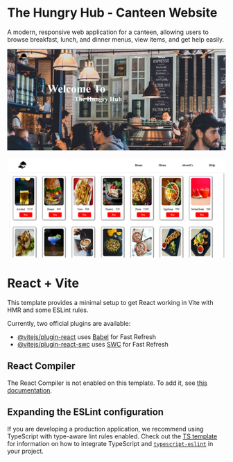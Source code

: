 # The Hungry Hub - Canteen Website

A modern, responsive web application for a canteen, allowing users to browse breakfast, lunch, and dinner menus, view items, and get help easily.

![Home](https://github.com/kartik9433/The-Hungry-Hub-Canteen-website-/blob/cee3949a0a21b812fc4e0640688d59317de5b071/Screenshot%202025-10-02%20164003.png)

![Menu](https://github.com/kartik9433/The-Hungry-Hub-Canteen-website-/blob/1998508c6c834e37f04f08db326ad15048b405ae/Screenshot%202025-10-02%20164135.png)

# React + Vite

This template provides a minimal setup to get React working in Vite with HMR and some ESLint rules.

Currently, two official plugins are available:

- [@vitejs/plugin-react](https://github.com/vitejs/vite-plugin-react/blob/main/packages/plugin-react) uses [Babel](https://babeljs.io/) for Fast Refresh
- [@vitejs/plugin-react-swc](https://github.com/vitejs/vite-plugin-react/blob/main/packages/plugin-react-swc) uses [SWC](https://swc.rs/) for Fast Refresh

## React Compiler

The React Compiler is not enabled on this template. To add it, see [this documentation](https://react.dev/learn/react-compiler/installation).

## Expanding the ESLint configuration

If you are developing a production application, we recommend using TypeScript with type-aware lint rules enabled. Check out the [TS template](https://github.com/vitejs/vite/tree/main/packages/create-vite/template-react-ts) for information on how to integrate TypeScript and [`typescript-eslint`](https://typescript-eslint.io) in your project.
